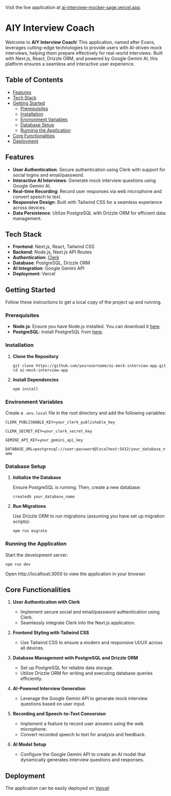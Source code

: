 Visit the live application at [ai-interview-mocker-sage.vercel.app](https://ai-interview-mocker-sage.vercel.app).

# AIY Interview Coach

Welcome to **AIY Interview Coach**! This application, named after Evans, leverages cutting-edge technologies to provide users with AI-driven mock interviews, helping them prepare effectively for real-world interviews. Built with Next.js, React, Drizzle ORM, and powered by Google Gemini AI, this platform ensures a seamless and interactive user experience.

Table of Contents
-----------------

-   [Features](#features)
-   [Tech Stack](#tech-stack)
-   [Getting Started](#getting-started)
    -   [Prerequisites](#prerequisites)
    -   [Installation](#installation)
    -   [Environment Variables](#environment-variables)
    -   [Database Setup](#database-setup)
    -   [Running the Application](#running-the-application)
-   [Core Functionalities](#core-functionalities)
-   [Deployment](#deployment)
  

Features
--------

-   **User Authentication**: Secure authentication using Clerk with support for social logins and email/password.
-   **Interactive AI Interviews**: Generate mock interview questions using Google Gemini AI.
-   **Real-time Recording**: Record user responses via web microphone and convert speech to text.
-   **Responsive Design**: Built with Tailwind CSS for a seamless experience across devices.
-   **Data Persistence**: Utilize PostgreSQL with Drizzle ORM for efficient data management.

Tech Stack
----------

-   **Frontend**: Next.js, React, Tailwind CSS
-   **Backend**: Node.js, Next.js API Routes
-   **Authentication**: [Clerk](https://clerk.com/)
-   **Database**: PostgreSQL, Drizzle ORM
-   **AI Integration**: Google Gemini API
-   **Deployment**: Vercel

Getting Started
---------------

Follow these instructions to get a local copy of the project up and running.

### Prerequisites

-   **Node.js**: Ensure you have Node.js installed. You can download it [here](https://nodejs.org/).
-   **PostgreSQL**: Install PostgreSQL from [here](https://www.postgresql.org/download/).

### Installation

1.  **Clone the Repository**

    `git clone https://github.com/yourusername/ai-mock-interview-app.git
    cd ai-mock-interview-app`

2.  **Install Dependencies**

    `npm install`

### Environment Variables

Create a `.env.local` file in the root directory and add the following variables:

`CLERK_PUBLISHABLE_KEY=your_clerk_publishable_key`

`CLERK_SECRET_KEY=your_clerk_secret_key`

`GEMINI_API_KEY=your_gemini_api_key`

`DATABASE_URL=postgresql://user:password@localhost:5432/your_database_name`

### Database Setup

1.  **Initialize the Database**

    Ensure PostgreSQL is running. Then, create a new database:

    `createdb your_database_name`

2.  **Run Migrations**

    Use Drizzle ORM to run migrations (assuming you have set up migration scripts):

    `npm run migrate`

### Running the Application

Start the development server:

`npm run dev`

Open http://localhost:3000 to view the application in your browser.

Core Functionalities
--------------------

1.  **User Authentication with Clerk**

    -   Implement secure social and email/password authentication using Clerk.
    -   Seamlessly integrate Clerk into the Next.js application.
2.  **Frontend Styling with Tailwind CSS**

    -   Use Tailwind CSS to ensure a modern and responsive UI/UX across all devices.
3.  **Database Management with PostgreSQL and Drizzle ORM**

    -   Set up PostgreSQL for reliable data storage.
    -   Utilize Drizzle ORM for writing and executing database queries efficiently.
4.  **AI-Powered Interview Generation**

    -   Leverage the Google Gemini API to generate mock interview questions based on user input.
5.  **Recording and Speech-to-Text Conversion**

    -   Implement a feature to record user answers using the web microphone.
    -   Convert recorded speech to text for analysis and feedback.
6.  **AI Model Setup**

    -   Configure the Google Gemini API to create an AI model that dynamically generates interview questions and responses.

Deployment
----------

The application can be easily deployed on [Vercel](https://vercel.com/):



